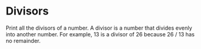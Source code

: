 # Divisors
Print all the divisors of a number.
A divisor is a number that divides evenly into another number.
For example, 13 is a divisor of 26 because 26 / 13 has no remainder.
